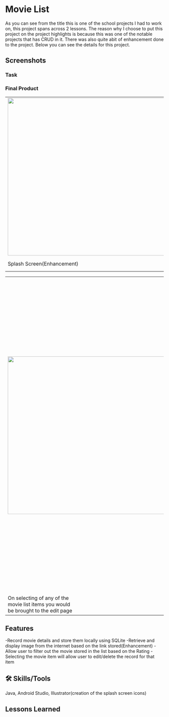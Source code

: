 # Movie List 
As you can see from the title this is one of the school projects I had to work on, this project spans across 2 lessons. 
The reason why I choose to put this project on the project highlights is because this was one of the notable projects that has CRUD in it.
There was also quite abit of enhancement done to the project. Below you can see the details for this project.

## Screenshots

### Task


### Final Product
<table>
  <tr>
    <td>
    <!--<img src="https://your-image-url.type" width="100" height="100">-->
  <img src="https://github.com/BlackNet13/moreMoviesLesson12/assets/123053395/093e3deb-7b80-4790-94a4-23d7dff55d3c" height ="500">
</td>
    <td>
<img src="https://github.com/BlackNet13/moreMoviesLesson12/assets/123053395/6c6a8ac1-04aa-4c7d-a92f-1c3d2b5812ef" height = "500">    
    </td>
    <td>
<img src="https://github.com/BlackNet13/moreMoviesLesson12/assets/123053395/bdbcb1d1-9155-47fa-839b-3ccc1334fd88" height ="500">
    </td>
    <td>
     <img src="https://github.com/BlackNet13/moreMoviesLesson12/assets/123053395/8e007375-ee52-41d9-a628-d487f905ec66" height = "500">
    </td>
    </tr>
  <tr>
    <td>Splash Screen(Enhancement)</td>
    <td>User Input, Takes in<br> image links(Enhancement)</td>
    <td>Show Movie List, Display<br> Movie Image(Enhancement)</td>
    <td>Filter based on rating</td>
  </tr>
</table>
<table>
  <tr>
    <td>
      <img src="https://github.com/BlackNet13/moreMoviesLesson12/assets/123053395/fce22497-a207-4d31-9152-e608d583e5ba" height = "500">
    </td>
    <td>
      <img src="https://github.com/BlackNet13/moreMoviesLesson12/assets/123053395/880428b1-f0b8-474e-93d8-f686e6e8922f" height = "500">
      <img src="https://github.com/BlackNet13/moreMoviesLesson12/assets/123053395/4126fde0-4bb6-4e48-b1a0-1dea68658394" height = "500">
    </td>
    
  </tr>
  <tr>
    <td>On selecting of any of the <br>movie list items you would <br>be brought to the edit page</td>
    <td>Confirmation screen for delete and <br>cancellation from the edit page</td>
  </tr>
</table>

## Features
-Record movie details and store them locally using SQLite
-Retrieve and display image from the internet based on the link stored(Enhancement)
-Allow user to filter out the movie stored in the list based on the Rating
-Selecting the movie item will allow user to edit/delete the record for that item

## 🛠 Skills/Tools
Java, Android Studio, Illustrator(creation of the splash screen icons)

## Lessons Learned

